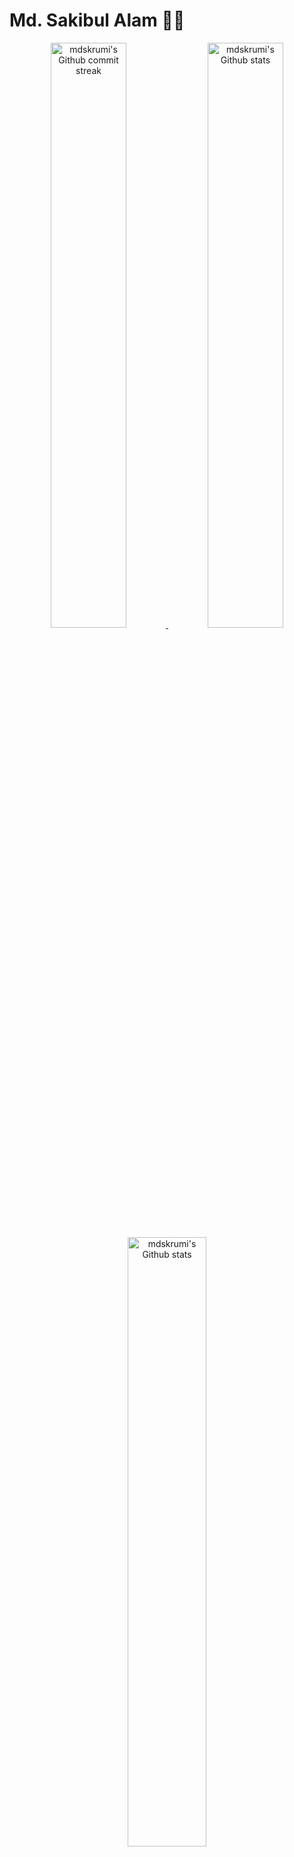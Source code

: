 # Md. Sakibul Alam 🧙‍♂️

<div align="center" style="text-align:center">
    <a href="#">
        <img width="49%" src="https://github-readme-streak-stats.herokuapp.com/?user=mdskrumi&theme=cobalt"
            alt="mdskrumi's Github commit streak">
    </a>
       <a href="#">
        <img width="49%" src="https://github-readme-stats.vercel.app/api?username=mdskrumi&show_icons=true&theme=buefy&count_private=true"
            alt="mdskrumi's Github stats">
    </a>
</div>

<div align="center" style="text-align:center">
     <a href="#">
        <img width="50%" src="https://github-readme-stats.vercel.app/api/top-langs/?username=mdskrumi&layout=compact&hide_title=true"
            alt="mdskrumi's Github stats">
    </a>
</div>


![](https://komarev.com/ghpvc/?username=mdskrumi&color=lightgrey&style=flat)
